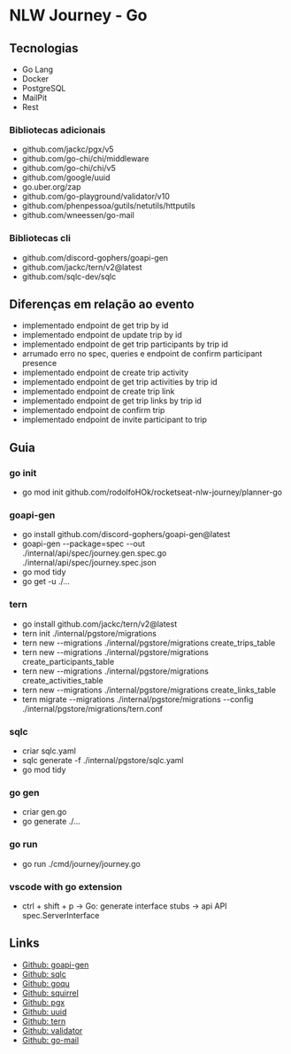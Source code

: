 # NLW Journey - Go

## Tecnologias

- Go Lang
- Docker
- PostgreSQL
- MailPit
- Rest

### Bibliotecas adicionais

- github.com/jackc/pgx/v5
- github.com/go-chi/chi/middleware
- github.com/go-chi/chi/v5
- github.com/google/uuid
- go.uber.org/zap
- github.com/go-playground/validator/v10
- github.com/phenpessoa/gutils/netutils/httputils
- github.com/wneessen/go-mail

### Bibliotecas cli

- github.com/discord-gophers/goapi-gen
- github.com/jackc/tern/v2@latest
- github.com/sqlc-dev/sqlc

## Diferenças em relação ao evento

- implementado endpoint de get trip by id
- implementado endpoint de update trip by id
- implementado endpoint de get trip participants by trip id
- arrumado erro no spec, queries e endpoint de confirm participant presence
- implementado endpoint de create trip activity
- implementado endpoint de get trip activities by trip id
- implementado endpoint de create trip link
- implementado endpoint de get trip links by trip id
- implementado endpoint de confirm trip
- implementado endpoint de invite participant to trip

## Guia

### go init

- go mod init github.com/rodolfoHOk/rocketseat-nlw-journey/planner-go

### goapi-gen

- go install github.com/discord-gophers/goapi-gen@latest
- goapi-gen --package=spec --out ./internal/api/spec/journey.gen.spec.go ./internal/api/spec/journey.spec.json
- go mod tidy
- go get -u ./...

### tern

- go install github.com/jackc/tern/v2@latest
- tern init ./internal/pgstore/migrations
- tern new --migrations ./internal/pgstore/migrations create_trips_table
- tern new --migrations ./internal/pgstore/migrations create_participants_table
- tern new --migrations ./internal/pgstore/migrations create_activities_table
- tern new --migrations ./internal/pgstore/migrations create_links_table
- tern migrate --migrations ./internal/pgstore/migrations --config ./internal/pgstore/migrations/tern.conf

### sqlc

- criar sqlc.yaml
- sqlc generate -f ./internal/pgstore/sqlc.yaml
- go mod tidy

### go gen

- criar gen.go
- go generate ./...

### go run

- go run ./cmd/journey/journey.go

### vscode with go extension

- ctrl + shift + p -> Go: generate interface stubs -> api API spec.ServerInterface

## Links

- [Github: goapi-gen](https://github.com/discord-gophers/goapi-gen)
- [Github: sqlc](https://github.com/sqlc-dev/sqlc)
- [Github: goqu](https://github.com/doug-martin/goqu)
- [Github: squirrel](https://github.com/Masterminds/squirrel)
- [Github: pgx](https://github.com/jackc/pgx)
- [Github: uuid](https://github.com/google/uuid)
- [Github: tern](https://github.com/jackc/tern)
- [Github: validator](https://github.com/go-playground/validator)
- [Github: go-mail](https://github.com/wneessen/go-mail)
